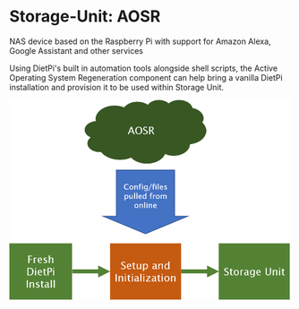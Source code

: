 # Storage-Unit: AOSR
NAS device based on the Raspberry Pi with support for Amazon Alexa, Google Assistant and other services

Using DietPi's built in automation tools alongside shell scripts, the Active Operating System Regeneration component can help bring a vanilla DietPi installation and provision it to be used within Storage Unit.

![Diagram](https://github.com/kgeok/Storage-Unit/blob/master/AOSR_Explain.png)